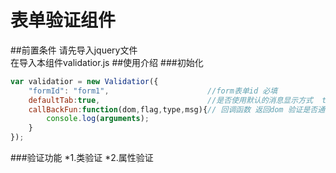 # 表单验证组件
##前置条件
请先导入jquery文件<br>
在导入本组件validatior.js
##使用介绍
###初始化
```javascript
var validatior = new Validatior({
	"formId": "form1",						//form表单id 必填
	defaultTab:true, 						//是否使用默认的消息显示方式  true使用默然消息显示方式 false不使用默认消息显示  可选属性 默然为true
	callBackFun:function(dom,flag,type,msg){// 回调函数 返回dom 验证是否通过 未通过的验证类型 错误提示语句  可选属性
		console.log(arguments);
	}
});
```
###验证功能
*1.类验证
*2.属性验证

